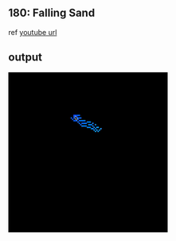 ## 180: Falling Sand

ref [youtube url](https://www.youtube.com/watch?v=L4u7Zy_b868)

## output

![alt](./FallingSand/output.gif)
